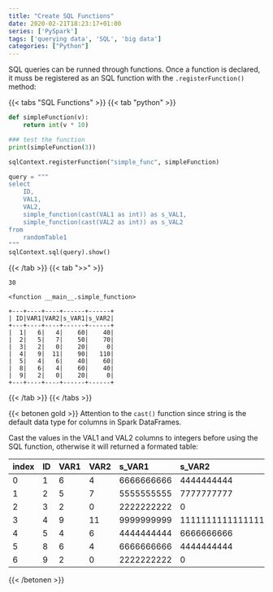 ```yaml
---
title: "Create SQL Functions"
date: 2020-02-21T18:23:17+01:00
series: ['PySpark']
tags: ['querying data', 'SQL', 'big data']
categories: ["Python"]
---
```


SQL queries can be runned through functions. Once a function is declared, it muss be registered as an SQL function with the `.registerFunction()` method:

{{< tabs "SQL Functions" >}}
{{< tab "python" >}}
```python
def simpleFunction(v):
    return int(v * 10)

### test the function
print(simpleFunction(3))

sqlContext.registerFunction("simple_func", simpleFunction)

query = """
select
    ID,
    VAL1,
    VAL2,
    simple_function(cast(VAL1 as int)) as s_VAL1,
    simple_function(cast(VAL2 as int)) as s_VAL2
from
 	randomTable1
"""
sqlContext.sql(query).show()
``` 
{{< /tab >}}
{{< tab ">>" >}}
```
30

<function __main__.simple_function>

+---+----+----+------+------+
| ID|VAR1|VAR2|s_VAR1|s_VAR2|
+---+----+----+------+------+
|  1|   6|   4|    60|    40|
|  2|   5|   7|    50|    70|
|  3|   2|   0|    20|     0|
|  4|   9|  11|    90|   110|
|  5|   4|   6|    40|    60|
|  8|   6|   4|    60|    40|
|  9|   2|   0|    20|     0|
+---+----+----+------+------+
```
{{< /tab >}}
{{< /tabs >}}

{{< betonen gold >}}
Attention to the `cast()` function since string is the default data type for columns in Spark DataFrames.

Cast the values in the VAL1 and VAL2 columns to integers before using the SQL function, otherwise it will returned a formated table:

|index|ID|VAR1|VAR2|s_VAR1|s_VAR2|
|:-|:-|:-|:-|:-|:-|
|0|	1|	6|	4|	6666666666|	4444444444|
|1|	2|	5|	7|	5555555555|	7777777777|
|2|	3|	2|	0|	2222222222|	0|
|3|	4|	9|	11|	9999999999|	11111111111111111111|
|4|	5|	4|	6|	4444444444|	6666666666|
|5|	8|	6|	4|	6666666666|	4444444444|
|6|	9|	2|	0|	2222222222|	0|

{{< /betonen >}}